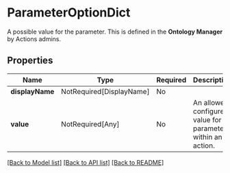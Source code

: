 # ParameterOptionDict

A possible value for the parameter. This is defined in the **Ontology Manager** by Actions admins.


## Properties
| Name | Type | Required | Description |
| ------------ | ------------- | ------------- | ------------- |
**displayName** | NotRequired[DisplayName] | No |  |
**value** | NotRequired[Any] | No | An allowed configured value for a parameter within an action. |


[[Back to Model list]](../../../README.md#models-v1-link) [[Back to API list]](../../../README.md#documentation-for-api-endpoints) [[Back to README]](../../../README.md)
